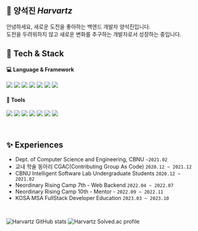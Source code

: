 <!--
**harvartz/harvartz** is a ✨ _special_ ✨ repository because its `README.md` (this file) appears on your GitHub profile.

Here are some ideas to get you started:

- 🔭 I’m currently working on ...
- 🌱 I’m currently learning ...
- 👯 I’m looking to collaborate on ...
- 🤔 I’m looking for help with ...
- 💬 Ask me about ...
- 📫 How to reach me: ...
- 😄 Pronouns: ...
- ⚡ Fun fact: ...

![header](https://capsule-render.vercel.app/api?type=rect&color=auto&height=150&section=header&text=%20render&fontSize=90)
-->


## 🌱 양석진 _Harvartz_

안녕하세요, 새로운 도전을 좋아하는 백엔드 개발자 양석진입니다. <br>
도전을 두려워하지 않고 새로운 변화를 추구하는 개발자로서 성장하는 중입니다. 

## 📌 Tech & Stack
#### 💻 Language & Framework

<img src="https://img.shields.io/badge/SpringBoot-6DB33F?style=flat&logo=SpringBoot&logoColor=white"/> <img src="https://img.shields.io/badge/Spring-6DB33F?style=flat&logo=Spring&logoColor=white"/> <img src="https://img.shields.io/badge/Oracle-F80000?style=flat&logo=Oracle&logoColor=white"/> <img src="https://img.shields.io/badge/MySQL-4479A1?style=flat&logo=HTML5&logoColor=white"/> 
<img src="https://img.shields.io/badge/AmazonEC2-FF9900?style=flat&logo=amazonec2&logoColor=white"/> <img src="https://img.shields.io/badge/AmazonRDS-527FFF?style=flat&logo=amazonrds&logoColor=white"/> <img src="https://img.shields.io/badge/vue.js-4FC08D?style=flat&logo=vue.js&logoColor=white"/>

#### 🎨 Tools
<img src="https://img.shields.io/badge/GitHub-181717?style=flat&logo=GitHub&logoColor=white"/> <img src="https://img.shields.io/badge/Git-F05032?style=flat&logo=Git&logoColor=white"/> <img src="https://img.shields.io/badge/IntelliJ-000000?style=flat&logo=IntelliJIDEA&logoColor=white"/> <img src="https://img.shields.io/badge/Notion-000000?style=flat&logo=Notion&logoColor=white"/> <img src="https://img.shields.io/badge/Figma-F24E1E?style=flat&logo=Figma&logoColor=white"/> <img src="https://img.shields.io/badge/Jira-0052CC?style=flat&logo=Jira&logoColor=white"/> <img src="https://img.shields.io/badge/Confluence-172B4D?style=flat&logo=Confluence&logoColor=white"/>

<br/>

## ✨ Experiences
* Dept. of Computer Science and Engineering, CBNU `~2021.02`
* 교내 학술 동아리 CGAC(Contributing Group As Code) `2020.12 ~ 2021.12`
* CBNU Intelligent Software Lab Undergraduate Students `2020.12 ~ 2021.02`
* Neordinary Rising Camp 7th - Web Backend `2022.04 ~ 2022.07`
* Neordinary Rising Camp 10th - Mentor - `2022.09 ~ 2022.11`
* KOSA MSA FullStack Developer Education `2023.03 ~ 2023.10`
<!-- * LG U+ URECA 1st - Web Backend `2024.06 ~ now` -->

<br/>

![Harvartz GitHub stats](https://github-readme-stats.vercel.app/api?username=harvartz&show_icons=true&theme=transparent)
![Harvartz Solved.ac profile](http://mazandi.herokuapp.com/api?handle=tjrwls08088&theme=dark)

<!--[![Hits](https://hits.seeyoufarm.com/api/count/incr/badge.svg?url=https%3A%2F%2Fgithub.com%2Fharvartz&count_bg=%233D73C8&title_bg=%23555555&icon=&icon_color=%23E7E7E7&title=hits&edge_flat=false)](https://hits.seeyoufarm.com)-->
